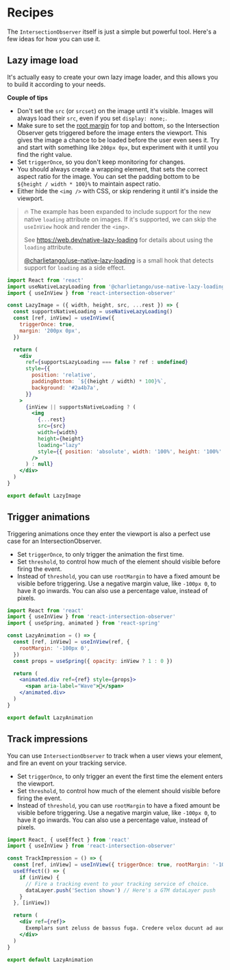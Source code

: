 # Recipes

The `IntersectionObserver` itself is just a simple but powerful tool. Here's a
few ideas for how you can use it.

## Lazy image load

It's actually easy to create your own lazy image loader, and this allows you to
build it according to your needs.

**Couple of tips**

- Don't set the `src` (or `srcset`) on the image until it's visible. Images will
  always load their `src`, even if you set `display: none;`.
- Make sure to set the
  [root margin](https://developer.mozilla.org/en-US/docs/Web/API/IntersectionObserver/rootMargin)
  for top and bottom, so the Intersection Observer gets triggered before the
  image enters the viewport. This gives the image a chance to be loaded before
  the user even sees it. Try and start with something like `200px 0px`, but
  experiment with it until you find the right value.
- Set `triggerOnce`, so you don't keep monitoring for changes.
- You should always create a wrapping element, that sets the correct aspect
  ratio for the image. You can set the padding bottom to be
  `${height / width * 100}%` to maintain aspect ratio.
- Either hide the `<img />` with CSS, or skip rendering it until it's inside the
  viewport.

> 🔥 The example has been expanded to include support for the new native
> `loading` attribute on images. If it's supported, we can skip the `useInView`
> hook and render the `<img>`.
>
> See https://web.dev/native-lazy-loading for details about using the `loading`
> attribute.
>
> [@charlietango/use-native-lazy-loading](https://www.npmjs.com/package/@charlietango/use-native-lazy-loading)
> is a small hook that detects support for `loading` as a side effect.

```jsx
import React from 'react'
import useNativeLazyLoading from '@charlietango/use-native-lazy-loading'
import { useInView } from 'react-intersection-observer'

const LazyImage = ({ width, height, src, ...rest }) => {
  const supportsNativeLoading = useNativeLazyLoading()
  const [ref, inView] = useInView({
    triggerOnce: true,
    margin: '200px 0px',
  })

  return (
    <div
      ref={supportsLazyLoading === false ? ref : undefined}
      style={{
        position: 'relative',
        paddingBottom: `${(height / width) * 100}%`,
        background: '#2a4b7a',
      }}
    >
      {inView || supportsNativeLoading ? (
        <img
          {...rest}
          src={src}
          width={width}
          height={height}
          loading="lazy"
          style={{ position: 'absolute', width: '100%', height: '100%' }}
        />
      ) : null}
    </div>
  )
}

export default LazyImage
```

## Trigger animations

Triggering animations once they enter the viewport is also a perfect use case
for an IntersectionObserver.

- Set `triggerOnce`, to only trigger the animation the first time.
- Set `threshold`, to control how much of the element should visible before
  firing the event.
- Instead of `threshold`, you can use `rootMargin` to have a fixed amount be
  visible before triggering. Use a negative margin value, like `-100px 0`, to
  have it go inwards. You can also use a percentage value, instead of pixels.

```jsx
import React from 'react'
import { useInView } from 'react-intersection-observer'
import { useSpring, animated } from 'react-spring'

const LazyAnimation = () => {
  const [ref, inView] = useInView(ref, {
    rootMargin: '-100px 0',
  })
  const props = useSpring({ opacity: inView ? 1 : 0 })

  return (
    <animated.div ref={ref} style={props}>
      <span aria-label="Wave">👋</span>
    </animated.div>
  )
}

export default LazyAnimation
```

## Track impressions

You can use `IntersectionObserver` to track when a user views your element, and
fire an event on your tracking service.

- Set `triggerOnce`, to only trigger an event the first time the element enters
  the viewport.
- Set `threshold`, to control how much of the element should visible before
  firing the event.
- Instead of `threshold`, you can use `rootMargin` to have a fixed amount be
  visible before triggering. Use a negative margin value, like `-100px 0`, to
  have it go inwards. You can also use a percentage value, instead of pixels.

```jsx
import React, { useEffect } from 'react'
import { useInView } from 'react-intersection-observer'

const TrackImpression = () => {
  const [ref, inView] = useInView({ triggerOnce: true, rootMargin: '-100px 0' })
  useEffect(() => {
    if (inView) {
      // Fire a tracking event to your tracking service of choice.
      dataLayer.push('Section shown') // Here's a GTM dataLayer push
    }
  }, [inView])

  return (
    <div ref={ref}>
      Exemplars sunt zeluss de bassus fuga. Credere velox ducunt ad audax amor.
    </div>
  )
}

export default LazyAnimation
```
